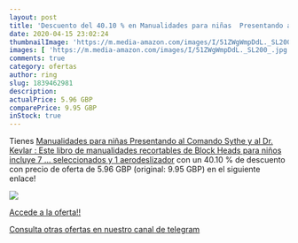 ```yaml
---
layout: post
title: 'Descuento del 40.10 % en Manualidades para niñas  Presentando al '
date: 2020-04-15 23:02:24
thumbnailImage: 'https://m.media-amazon.com/images/I/51ZWgWmpDdL._SL200_.jpg'
images: [ 'https://m.media-amazon.com/images/I/51ZWgWmpDdL._SL200_.jpg' ]
comments: true
category: ofertas
author: ring
slug: 1839462981
description:
actualPrice: 5.96 GBP
comparePrice: 9.95 GBP
inStock: true
---
```


Tienes [Manualidades para niñas  Presentando al Comando Sythe y al Dr. Kevlar : Este libro de manualidades recortables de Block Heads para niños incluye 7 ... seleccionados y 1 aerodeslizador](https://www.amazon.com/dp/1839462981/?tag=redken08-20) con un 40.10 % de descuento con precio de oferta de 5.96 GBP (original: 9.95 GBP) en el siguiente enlace!

[![](https://m.media-amazon.com/images/I/51ZWgWmpDdL._SL200_.jpg)](https://www.amazon.com/dp/1839462981/?tag=redken08-20)

[Accede a la oferta!!](https://www.amazon.com/dp/1839462981/?tag=redken08-20)

[Consulta otras ofertas en nuestro canal de telegram](https://t.me/s/ofertas25)
